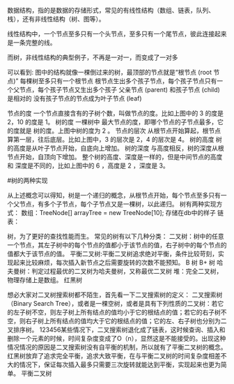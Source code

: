 数据结构，指的是数据的存储形式，常见的有线性结构（数组、链表，队列、栈），还有非线性结构（树、图等）。

线性结构中，一个节点至多只有一个头节点，至多只有一个尾节点，彼此连接起来是一条完整的线。

而树，非线性结构的典型例子，不再是一对一，而变成了一对多

可以看到:
图中的结构就像一棵倒过来的树，最顶部的节点就是“根节点 (root 节点)”
每棵树至多只有一个根节点
根节点生出多个孩子节点，每个孩子节点只有一个父节点，每个孩子节点又生出多个孩子
父亲节点 (parent) 和孩子节点 (child) 是相对的
没有孩子节点的节点成为叶子节点 (leaf)

节点的度
一个节点直接含有的子树个数，叫做节点的度。比如上图中的 3 的度是 2，10 的度是 1。
树的度
一棵树中 最大节点的度，即哪个节点的子节点最多，它的度就是 树的度。上图中树的度为 2 。
节点的层次
从根节点开始算起，根节点算第一层，往后底层。比如上图中，3 的层次是 2，4 的层次是 4。
树的高度
树的高度是从叶子节点开始，自底向上增加。
树的深度
与高度相反，树的深度从根节点开始，自顶向下增加。
整个树的高度、深度是一样的，但是中间节点的高度 和 深度是不同的，比如上图中的 6 ，高度是 2 ，深度是 3。

#树的两种实现

从上述概念可以得知，树是一个递归的概念，从根节点开始，每个节点至多只有一个父节点，有多个子节点，每个子节点又是一棵树，以此递归。
树有两种实现方式：
数组：TreeNode[] arrayTree = new TreeNode[10]; 存储在db中的样子
链表：

树，为了更好的查找性能而生。
常见的树有以下几种分类：
二叉树：树中的任意一个节点，其左子树中的每个节点的值都小于该节点的值，右子树中的每个节点的值都大于该节点的值。
平衡二叉树:平衡二叉树追求绝对平衡，条件比较苛刻，实现起来比较麻烦，每次插入新节点之后需要旋转的次数不能预知。
B 树
B+ 树
哈夫曼树：判定过程最优的二叉树为哈夫曼树，又称最优二叉树
堆：完全二叉树，物理存储上是数组。
红黑树

想必大家对二叉树搜索树都不陌生，首先看一下二叉搜索树的定义：
二叉搜索树（Binary Search Tree），或者是一棵空树，或者是具有下列性质的二叉树：若它的左子树不空，则左子树上所有结点的值均小于它的根结点的值；若它的右子树不空，则右子树上所有结点的值均大于它的根结点的值；它的左、右子树也分别为二叉排序树。
123456某些情况下，二叉搜索树退化成了链表，这时候查询、插入和删除一个元素的时候，时间复杂度变成了O（n），显然这是不能接受的。出现这种情况情况的原因是二叉搜索树没有自平衡的机制，所以就有了平衡二叉树的概念。
红黑树放弃了追求完全平衡，追求大致平衡，在与平衡二叉树的时间复杂度相差不大的情况下，保证每次插入最多只需要三次旋转就能达到平衡，实现起来也更为简单。
平衡二叉树